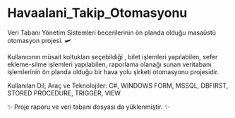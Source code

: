 # Havaalani_Takip_Otomasyonu
Veri Tabanı Yönetim Sistemleri becerilerinin ön planda olduğu masaüstü otomasyon projesi. 🛩

Kullanıcının müsait koltukları seçebildiği , bilet işlemleri yapılabilen, sefer ekleme-silme işlemleri yapılabilen, raporlama olanağı sunan veritabanı işlemlerinin ön planda olduğu bir hava yolu şirketi otomasyonu projesidir.

Kullanılan Dil, Araç ve Teknolojiler: C#, WINDOWS FORM, MSSQL, DBFIRST, STORED PROCEDURE, TRIGGER, VIEW

✨ Proje raporu ve veri tabanı dosyası da yüklenmiştir. ✨

